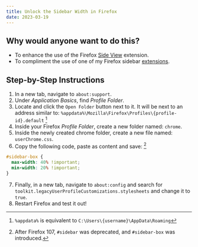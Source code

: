 ```yaml
---
title: Unlock the Sidebar Width in Firefox
date: 2023-03-19
---
```


## Why would anyone want to do this?

- To enhance the use of the Firefox [Side View](https://addons.mozilla.org/en-US/firefox/addon/side-view/) extension.
- To compliment the use of one of my Firefox sidebar [extensions](https://addons.mozilla.org/en-US/firefox/user/17772574/).

## Step-by-Step Instructions

1. In a new tab, navigate to `about:support`.
2. Under *Application Basics*, find *Profile Folder*.
3. Locate and click the `Open Folder` button next to it. It will be next to an address similar to: `%appdata%\Mozilla\Firefox\Profiles\{profile-id}.default` [^1]
4. Inside your Firefox *Profile Folder*, create a new folder named: `chrome`.
5. Inside the newly created chrome folder, create a new file named: `userChrome.css`.
6. Copy the following code, paste as content and save: [^2]
```css
#sidebar-box {
  max-width: 40% !important;
  min-width: 20% !important;
}
```
7. Finally, in a new tab, navigate to `about:config` and search for `toolkit.legacyUserProfileCustomizations.stylesheets` and change it to `true`.
8. Restart Firefox and test it out!

[^1]: `%appdata%` is equivalent to `C:\Users\{username}\AppData\Roaming`
[^2]:  After Firefox 107, `#sidebar` was deprecated, and `#sidebar-box` was introduced.